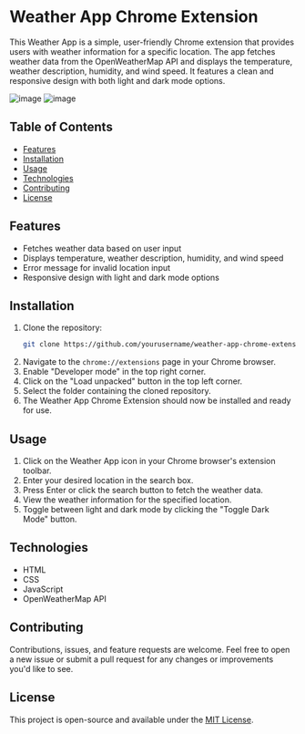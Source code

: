 # Weather App Chrome Extension

This Weather App is a simple, user-friendly Chrome extension that provides users with weather information for a specific location. The app fetches weather data from the OpenWeatherMap API and displays the temperature, weather description, humidity, and wind speed. It features a clean and responsive design with both light and dark mode options.

![image](https://user-images.githubusercontent.com/126472407/227725754-b213c2c8-e9ca-4f06-9167-6fb4b0dfc973.png) ![image](https://user-images.githubusercontent.com/126472407/227725800-3eed4b0f-bc11-4729-a6c4-97b10f5ddfca.png)



## Table of Contents
- [Features](#features)
- [Installation](#installation)
- [Usage](#usage)
- [Technologies](#technologies)
- [Contributing](#contributing)
- [License](#license)

## Features
- Fetches weather data based on user input
- Displays temperature, weather description, humidity, and wind speed
- Error message for invalid location input
- Responsive design with light and dark mode options

## Installation
1. Clone the repository:
    ```bash
    git clone https://github.com/yourusername/weather-app-chrome-extension.git
    ```
2. Navigate to the `chrome://extensions` page in your Chrome browser.
3. Enable "Developer mode" in the top right corner.
4. Click on the "Load unpacked" button in the top left corner.
5. Select the folder containing the cloned repository.
6. The Weather App Chrome Extension should now be installed and ready for use.

## Usage
1. Click on the Weather App icon in your Chrome browser's extension toolbar.
2. Enter your desired location in the search box.
3. Press Enter or click the search button to fetch the weather data.
4. View the weather information for the specified location.
5. Toggle between light and dark mode by clicking the "Toggle Dark Mode" button.

## Technologies
- HTML
- CSS
- JavaScript
- OpenWeatherMap API

## Contributing
Contributions, issues, and feature requests are welcome. Feel free to open a new issue or submit a pull request for any changes or improvements you'd like to see.

## License
This project is open-source and available under the [MIT License](LICENSE).
